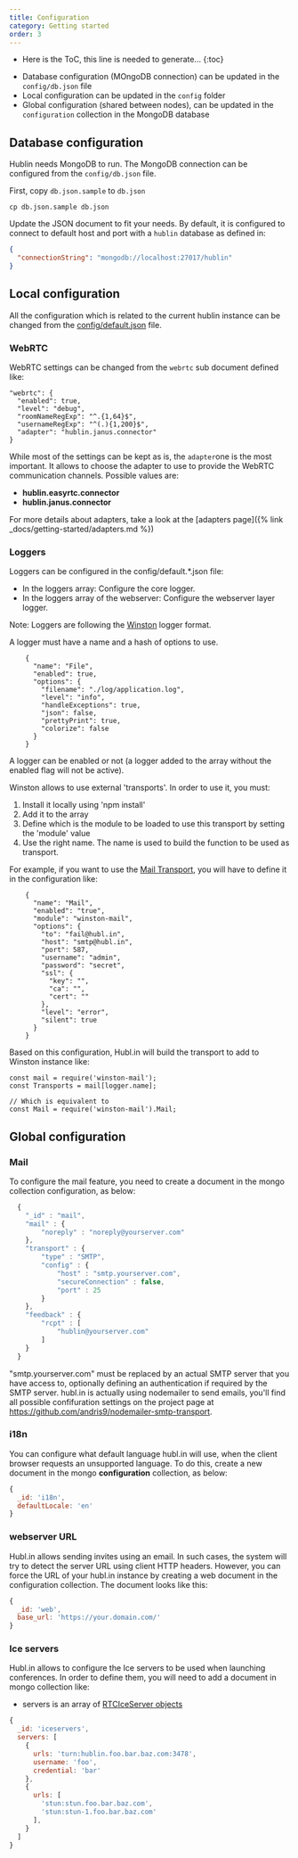 ```yaml
---
title: Configuration
category: Getting started
order: 3
---
```


* Here is the ToC, this line is needed to generate...
{:toc}

- Database configuration (MOngoDB connection) can be updated in the `config/db.json` file
- Local configuration can be updated in the `config` folder
- Global configuration (shared between nodes), can be updated in the `configuration` collection in the MongoDB database

## Database configuration

Hublin needs MongoDB to run. The MongoDB connection can be configured from the `config/db.json` file.

First, copy `db.json.sample` to `db.json`

```
cp db.json.sample db.json
```

Update the JSON document to fit your needs. By default, it is configured to connect to default host and port with a `hublin` database as defined in:

``` json
{
  "connectionString": "mongodb://localhost:27017/hublin"
}
```

## Local configuration

All the configuration which is related to the current hublin instance can be changed from the [config/default.json](https://github.com/linagora/hublin/blob/master/config/default.json) file.

### WebRTC

WebRTC settings can be changed from the `webrtc` sub document defined like:

```
"webrtc": {
  "enabled": true,
  "level": "debug",
  "roomNameRegExp": "^.{1,64}$",
  "usernameRegExp": "^(.){1,200}$",
  "adapter": "hublin.janus.connector"
}
```

While most of the settings can be kept as is, the `adapter`one is the most important. It allows to choose the adapter to use to provide the WebRTC communication channels. Possible values are:

- **hublin.easyrtc.connector**
- **hublin.janus.connector**

For more details about adapters, take a look at the [adapters page]({% link _docs/getting-started/adapters.md %})

### Loggers

Loggers can be configured in the config/default.*.json file:

- In the loggers array: Configure the core logger.
- In the loggers array of the webserver: Configure the webserver layer logger.

Note: Loggers are following the [Winston](https://github.com/winstonjs/winston) logger format.

A logger must have a name and a hash of options to use.

```
    {
      "name": "File",
      "enabled": true,
      "options": {
        "filename": "./log/application.log",
        "level": "info",
        "handleExceptions": true,
        "json": false,
        "prettyPrint": true,
        "colorize": false
      }
    }
```

A logger can be enabled or not (a logger added to the array without the enabled flag will not be active).

Winston allows to use external 'transports'. In order to use it, you must:

1. Install it locally using 'npm install'
2. Add it to the array
3. Define which is the module to be loaded to use this transport by setting the 'module' value
4. Use the right name. The name is used to build the function to be used as transport.

For example, if you want to use the [Mail Transport](https://github.com/winstonjs/winston#mail-transport), you will have to define it in the configuration like:

```
    {
      "name": "Mail",
      "enabled": "true",
      "module": "winston-mail",
      "options": {
        "to": "fail@hubl.in",
        "host": "smtp@hubl.in",
        "port": 587,
        "username": "admin",
        "password": "secret",
        "ssl": {
          "key": "",
          "ca": "",
          "cert": ""
        },
        "level": "error",
        "silent": true
      }
    }
```

Based on this configuration, Hubl.in will build the transport to add to Winston instance like:

```
const mail = require('winston-mail');
const Transports = mail[logger.name];

// Which is equivalent to
const Mail = require('winston-mail').Mail;
```

## Global configuration

### Mail

  To configure the mail feature, you need to create a document in the mongo collection configuration, as below:

```javascript
  {
    "_id" : "mail",
    "mail" : {
        "noreply" : "noreply@yourserver.com"
    },
    "transport" : {
        "type" : "SMTP",
        "config" : {
            "host" : "smtp.yourserver.com",
            "secureConnection" : false,
            "port" : 25
        }
    },
    "feedback" : {
        "rcpt" : [
            "hublin@yourserver.com"
        ]
    }
  }
```

  "smtp.yourserver.com" must be replaced by an actual SMTP server that you have access to, optionally defining an authentication if required by the SMTP server.
  hubl.in is actually using nodemailer to send emails, you'll find all possible confifuration settings on the project page at https://github.com/andris9/nodemailer-smtp-transport.

### i18n

You can configure what default language hubl.in will use, when the client browser requests an unsupported language. To do this, create a new document in the mongo **configuration** collection, as below:

```javascript
{
  _id: 'i18n',
  defaultLocale: 'en'
}
```

### webserver URL

Hubl.in allows sending invites using an email. In such cases, the system will try to detect the server URL using client HTTP headers. However, you can force the URL of your hubl.in instance by creating a web document in the configuration collection. The document looks like this:

```javascript
{
  _id: 'web',
  base_url: 'https://your.domain.com/'
}
```

### Ice servers

Hubl.in allows to configure the Ice servers to be used when launching conferences. In order to define them, you will need to add a document in mongo collection like:

- servers is an array of [RTCIceServer objects](https://developer.mozilla.org/en-US/docs/Web/API/RTCIceServer)

``` javascript
{
  _id: 'iceservers',
  servers: [
    {
      urls: 'turn:hublin.foo.bar.baz.com:3478',
      username: 'foo',
      credential: 'bar'
    },
    {
      urls: [
        'stun:stun.foo.bar.baz.com',
        'stun:stun-1.foo.bar.baz.com'
      ],
    }
  ]
}
```

